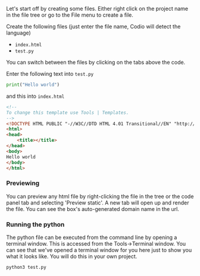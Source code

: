 Let's start off by creating some files. Either right click on the project name in the file tree or go to the File menu to create a file. 

Create the following files (just enter the file name, Codio will detect the language)

- `index.html`
- `test.py`

You can switch between the files by clicking on the tabs above the code. 

Enter the following text into `test.py`

```python
print("Hello world")
```

and this into `index.html`

```html
<!--
To change this template use Tools | Templates.
-->
<!DOCTYPE HTML PUBLIC "-//W3C//DTD HTML 4.01 Transitional//EN" "http://www.w3.org/TR/html4/loose.dtd">
<html>
<head>
    <title></title>
</head>
<body>
Hello world
</body>
</html>
```

### Previewing
You can preview any html file by right-clicking the file in the tree or the code panel tab and selecting 'Preview static'. A new tab will open up and render the file. You can see the box's auto-generated domain name in the url.

### Running the python
The python file can be executed from the command line by opening a terminal window. This is accessed from the Tools->Terminal window. You can see that we've opened a terminal window for you here just to show you what it looks like. You will do this in your own project.

```python
python3 test.py
```


